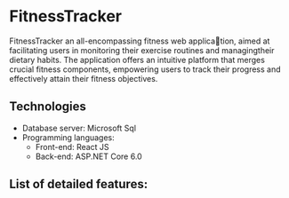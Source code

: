 # FitnessTracker

FitnessTracker an all-encompassing fitness web application, aimed at facilitating users in monitoring their exercise routines and managingtheir dietary habits. The application offers an intuitive platform that merges crucial fitness components, empowering users to track their progress and effectively attain their fitness objectives.


## Technologies

- Database server: Microsoft Sql
- Programming languages:
  - Front-end: React JS
  - Back-end: ASP.NET Core 6.0 
 
 
 
## List of detailed features:


